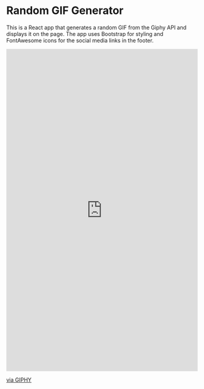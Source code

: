 <h1>Random GIF Generator</h1>
<p>This is a React app that generates a random GIF from the Giphy API and displays it on the page. The app uses Bootstrap for styling and FontAwesome icons for the social media links in the footer.</p>
<div style="width:100%;height:0;padding-bottom:168%;position:relative;"><iframe src="https://giphy.com/embed/jQeY3sT25YsvCeYXrb" width="100%" height="100%" style="position:absolute" frameBorder="0" class="giphy-embed" allowFullScreen></iframe></div><p><a href="https://giphy.com/gifs/jQeY3sT25YsvCeYXrb">via GIPHY</a></p>
